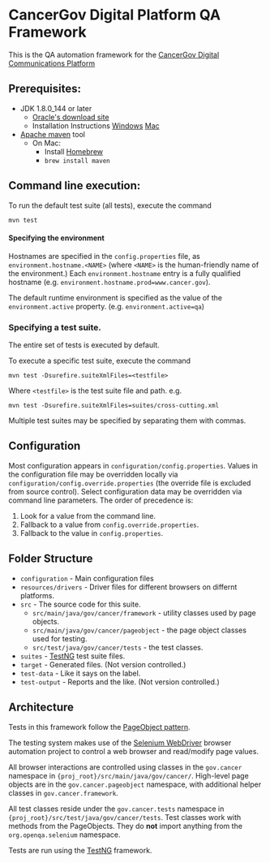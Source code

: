# CancerGov Digital Platform QA Framework

This is the QA automation framework for the [CancerGov Digital Communications Platform](https://github.com/nciocpl/cgov-digital-platform/)

## Prerequisites:
- JDK 1.8.0_144 or later
  - [Oracle's download site](https://www.oracle.com/technetwork/java/javase/downloads/index.html)
  - Installation Instructions
    [Windows](https://docs.oracle.com/javase/8/docs/technotes/guides/install/windows_jdk_install.html#CHDEBCCJ)
    [Mac](https://docs.oracle.com/javase/8/docs/technotes/guides/install/mac_jdk.html)
- [Apache maven](http://maven.apache.org/download.cgi) tool
  - On Mac:
    - Install [Homebrew](https://brew.sh/)
    - `brew install maven`


## Command line execution:

To run the default test suite (all tests), execute the command

    mvn test

#### Specifying the environment

Hostnames are specified in the `config.properties` file, as `environment.hostname.<NAME>` (where `<NAME>` is
the human-friendly name of the environment.) Each `environment.hostname` entry is a fully qualified hostname
(e.g. `environment.hostname.prod=www.cancer.gov`).

The default runtime environment is specified as the value of the `environment.active` property.
(e.g. `environment.active=qa`)


### Specifying a test suite.

The entire set of tests is executed by default.

To execute a specific test suite, execute the command

    mvn test -Dsurefire.suiteXmlFiles=<testfile>

Where `<testfile>` is the test suite file and path. e.g.

    mvn test -Dsurefire.suiteXmlFiles=suites/cross-cutting.xml

Multiple test suites may be specified by separating them with commas.

## Configuration
Most configuration appears in `configuration/config.properties`. Values in the configuration file may be overridden locally
via `configuration/config.override.properties` (the override file is excluded from source control). Select configuration data
may be overridden via command line parameters.  The order of precedence is:

1. Look for a value from the command line.
2. Fallback to a value from `config.override.properties`.
3. Fallback to the value in `config.properties`.


## Folder Structure

* `configuration` - Main configuration files
* `resources/drivers` - Driver files for different browsers on differnt platforms.
* `src` - The source code for this suite.
  * `src/main/java/gov/cancer/framework` - utility classes used by page objects.
  * `src/main/java/gov/cancer/pageobject` - the page object classes used for testing.
  * `src/test/java/gov/cancer/tests` - the test classes.
* `suites` - [TestNG](https://testng.org/) test suite files.
* `target` - Generated files. (Not version controlled.)
* `test-data` - Like it says on the label.
* `test-output` - Reports and the like. (Not version controlled.)

## Architecture

Tests in this framework follow the [PageObject pattern](https://martinfowler.com/bliki/PageObject.html).

The testing system makes use of the [Selenium WebDriver](https://www.seleniumhq.org/projects/webdriver/) browser automation
project to control a web browser and read/modify page values.

All browser interactions are controlled using classes in the `gov.cancer` namespace in `{proj_root}/src/main/java/gov/cancer/`.
High-level page objects are in the `gov.cancer.pageobject` namespace, with additional helper classes in `gov.cancer.framework`.

All test classes reside under the `gov.cancer.tests` namespace in `{proj_root}/src/test/java/gov/cancer/tests`. Test classes work
with methods from the PageObjects. They do **not** import anything from the `org.openqa.selenium` namespace.

Tests are run using the [TestNG](https://testng.org/) framework.


